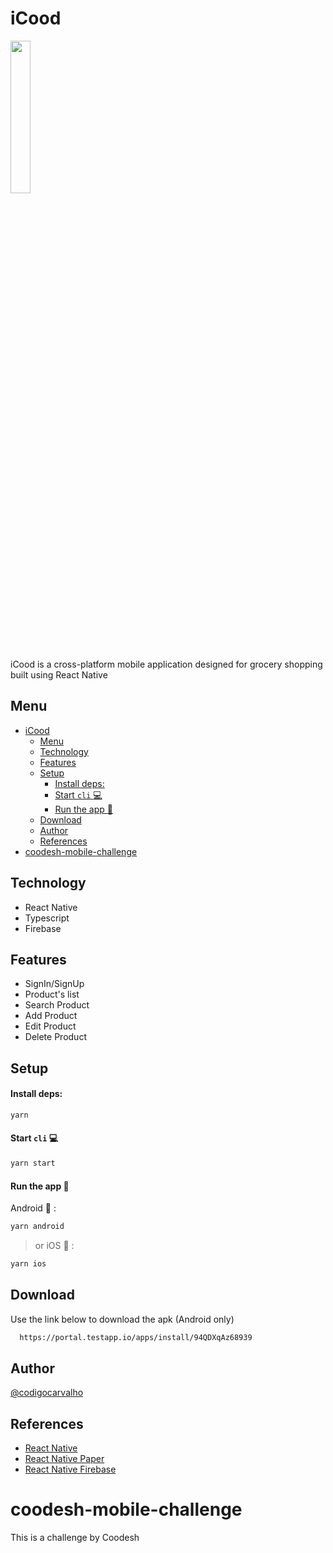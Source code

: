 
# iCood

<img src="https://i.postimg.cc/brVk3Dg3/logo.png" width=25% height=25%>

iCood is a cross-platform mobile application designed for grocery shopping built using React Native

## Menu

- [iCood](#icood)
  - [Menu](#menu)
  - [Technology](#technology)
  - [Features](#features)
  - [Setup](#setup)
      - [Install deps:](#install-deps)
      - [Start `cli` :computer:](#start-cli-computer)
      - [Run the app :iphone:](#run-the-app-iphone)
  - [Download](#download)
  - [Author](#author)
  - [References](#references)
- [coodesh-mobile-challenge](#coodesh-mobile-challenge)

## Technology

- React Native
- Typescript
- Firebase

## Features

- SignIn/SignUp
- Product's list
- Search Product
- Add Product
- Edit Product
- Delete Product

## Setup

#### Install deps:

```bash
yarn
```

#### Start `cli` :computer:

```bash
yarn start
```

#### Run the app :iphone:

Android :robot: :
```bash
yarn android
```

> or
iOS :apple: :
```bash
yarn ios
```
    
## Download

Use the link below to download the apk (Android only)

```bash
  https://portal.testapp.io/apps/install/94QDXqAz68939
```


## Author

[@codigocarvalho](https://www.github.com/codigocarvalho)


## References

 - [React Native](https://reactnative.dev/docs/environment-setup)
 - [React Native Paper](https://callstack.github.io/react-native-paper/)
 - [React Native Firebase](https://rnfirebase.io/)



# coodesh-mobile-challenge
 This is a challenge by Coodesh
